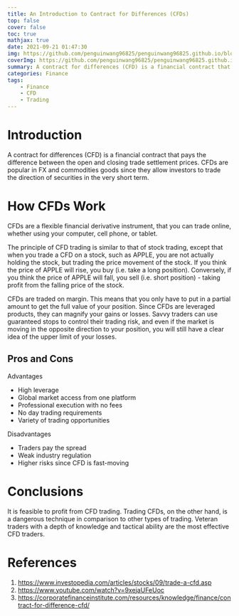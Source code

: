 ```yaml
---
title: An Introduction to Contract for Differences (CFDs)
top: false
cover: false
toc: true
mathjax: true
date: 2021-09-21 01:47:30
img: https://github.com/penguinwang96825/penguinwang96825.github.io/blob/master/2021/09/21/2021-09-21-contract-for-difference/wallhaven-961zz8.jpg?raw=true
coverImg: https://github.com/penguinwang96825/penguinwang96825.github.io/blob/master/2021/09/21/2021-09-21-contract-for-difference/wallhaven-961zz8.jpg?raw=true
summary: A contract for differences (CFD) is a financial contract that pays the difference between the open and closing trade settlement prices. CFDs are popular in FX and commodities goods since they allow investors to trade the direction of securities in the very short term.
categories: Finance
tags:
	- Finance
	- CFD
	- Trading
---
```


# Introduction

A contract for differences (CFD) is a financial contract that pays the difference between the open and closing trade settlement prices. CFDs are popular in FX and commodities goods since they allow investors to trade the direction of securities in the very short term.

# How CFDs Work

CFDs are a flexible financial derivative instrument, that you can trade online, whether using your computer, cell phone, or tablet.

The principle of CFD trading is similar to that of stock trading, except that when you trade a CFD on a stock, such as APPLE, you are not actually holding the stock, but trading the price movement of the stock. If you think the price of APPLE will rise, you buy (i.e. take a long position). Conversely, if you think the price of APPLE will fall, you sell (i.e. short position) - taking profit from the falling price of the stock.

CFDs are traded on margin. This means that you only have to put in a partial amount to get the full value of your position. Since CFDs are leveraged products, they can magnify your gains or losses. Savvy traders can use guaranteed stops to control their trading risk, and even if the market is moving in the opposite direction to your position, you will still have a clear idea of the upper limit of your losses.

## Pros and Cons

Advantages
 * High leverage
 * Global market access from one platform
 * Professional execution with no fees
 * No day trading requirements
 * Variety of trading opportunities

Disadvantages
 * Traders pay the spread
 * Weak industry regulation
 * Higher risks since CFD is fast-moving

# Conclusions

It is feasible to profit from CFD trading. Trading CFDs, on the other hand, is a dangerous technique in comparison to other types of trading. Veteran traders with a depth of knowledge and tactical ability are the most effective CFD traders.

# References

1. https://www.investopedia.com/articles/stocks/09/trade-a-cfd.asp
2. https://www.youtube.com/watch?v=9xejaUFeUoc
3. https://corporatefinanceinstitute.com/resources/knowledge/finance/contract-for-difference-cfd/
